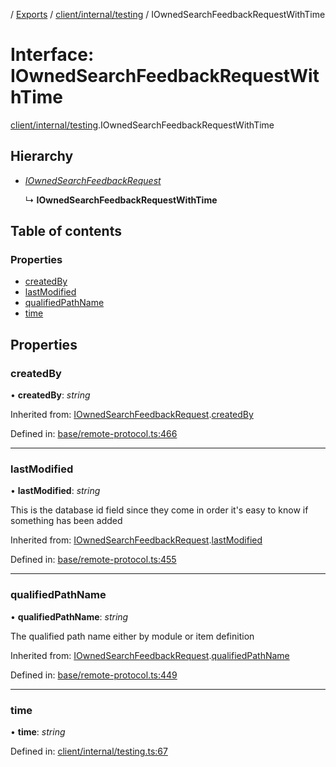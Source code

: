 [](../README.md) / [Exports](../modules.md) / [client/internal/testing](../modules/client_internal_testing.md) / IOwnedSearchFeedbackRequestWithTime

# Interface: IOwnedSearchFeedbackRequestWithTime

[client/internal/testing](../modules/client_internal_testing.md).IOwnedSearchFeedbackRequestWithTime

## Hierarchy

* [*IOwnedSearchFeedbackRequest*](base_remote_protocol.iownedsearchfeedbackrequest.md)

  ↳ **IOwnedSearchFeedbackRequestWithTime**

## Table of contents

### Properties

- [createdBy](client_internal_testing.iownedsearchfeedbackrequestwithtime.md#createdby)
- [lastModified](client_internal_testing.iownedsearchfeedbackrequestwithtime.md#lastmodified)
- [qualifiedPathName](client_internal_testing.iownedsearchfeedbackrequestwithtime.md#qualifiedpathname)
- [time](client_internal_testing.iownedsearchfeedbackrequestwithtime.md#time)

## Properties

### createdBy

• **createdBy**: *string*

Inherited from: [IOwnedSearchFeedbackRequest](base_remote_protocol.iownedsearchfeedbackrequest.md).[createdBy](base_remote_protocol.iownedsearchfeedbackrequest.md#createdby)

Defined in: [base/remote-protocol.ts:466](https://github.com/onzag/itemize/blob/11a98dec/base/remote-protocol.ts#L466)

___

### lastModified

• **lastModified**: *string*

This is the database id field
since they come in order it's easy to know if
something has been added

Inherited from: [IOwnedSearchFeedbackRequest](base_remote_protocol.iownedsearchfeedbackrequest.md).[lastModified](base_remote_protocol.iownedsearchfeedbackrequest.md#lastmodified)

Defined in: [base/remote-protocol.ts:455](https://github.com/onzag/itemize/blob/11a98dec/base/remote-protocol.ts#L455)

___

### qualifiedPathName

• **qualifiedPathName**: *string*

The qualified path name either by module
or item definition

Inherited from: [IOwnedSearchFeedbackRequest](base_remote_protocol.iownedsearchfeedbackrequest.md).[qualifiedPathName](base_remote_protocol.iownedsearchfeedbackrequest.md#qualifiedpathname)

Defined in: [base/remote-protocol.ts:449](https://github.com/onzag/itemize/blob/11a98dec/base/remote-protocol.ts#L449)

___

### time

• **time**: *string*

Defined in: [client/internal/testing.ts:67](https://github.com/onzag/itemize/blob/11a98dec/client/internal/testing.ts#L67)
